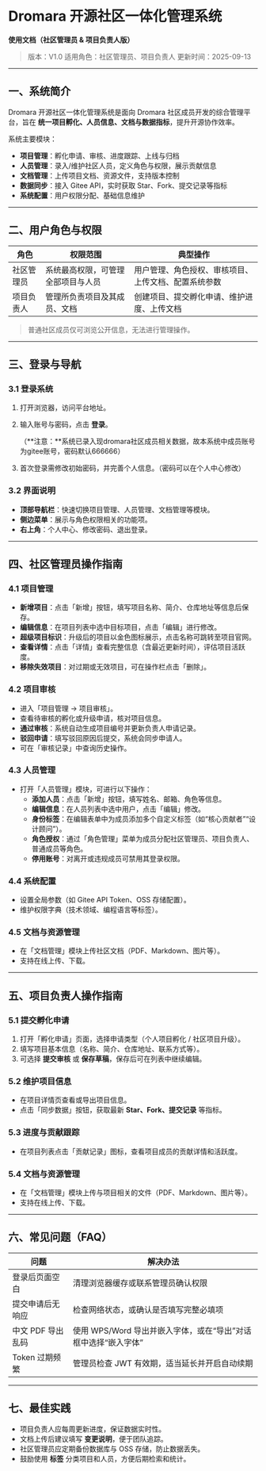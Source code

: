 # Dromara 开源社区一体化管理系统

**使用文档（社区管理员 & 项目负责人版）**

> 版本：V1.0
>  适用角色：社区管理员、项目负责人
>  更新时间：2025-09-13

------

## 一、系统简介

Dromara 开源社区一体化管理系统是面向 Dromara 社区成员开发的综合管理平台，旨在 **统一项目孵化、人员信息、文档与数据指标**，提升开源协作效率。

系统主要模块：

- **项目管理**：孵化申请、审核、进度跟踪、上线与归档
- **人员管理**：录入/维护社区人员，定义角色与权限，展示贡献信息
- **文档管理**：上传项目文档、资源文件，支持版本控制
- **数据同步**：接入 Gitee API，实时获取 Star、Fork、提交记录等指标
- **系统配置**：用户权限分配、基础信息维护

------

## 二、用户角色与权限

| 角色       | 权限范围                           | 典型操作                                             |
| ---------- | ---------------------------------- | ---------------------------------------------------- |
| 社区管理员 | 系统最高权限，可管理全部项目与人员 | 用户管理、角色授权、审核项目、上传文档、配置系统参数 |
| 项目负责人 | 管理所负责项目及其成员、文档       | 创建项目、提交孵化申请、维护进度、上传文档           |

> 普通社区成员仅可浏览公开信息，无法进行管理操作。

------

## 三、登录与导航

### 3.1 登录系统

1. 打开浏览器，访问平台地址。

2. 输入账号与密码，点击 **登录**。

   （**注意：**系统已录入现dromara社区成员相关数据，故本系统中成员账号为gitee账号，密码默认666666）

3. 首次登录需修改初始密码，并完善个人信息。（密码可以在个人中心修改）

### 3.2 界面说明

- **顶部导航栏**：快速切换项目管理、人员管理、文档管理等模块。
- **侧边菜单**：展示与角色权限相关的功能项。
- **右上角**：个人中心、修改密码、退出登录。

------

## 四、社区管理员操作指南

### 4.1 项目管理

- **新增项目**：点击「新增」按钮，填写项目名称、简介、仓库地址等信息后保存。
- **编辑信息**：在项目列表中选中目标项目，点击「编辑」进行修改。
- **超级项目标识**：升级后的项目以金色图标展示，点击名称可跳转至项目官网。
- **查看详情**：点击「详情」查看完整信息（含最近更新时间），评估项目活跃度。
- **移除失效项目**：对过期或无效项目，可在操作栏点击「删除」。

### 4.2 项目审核

- 进入「项目管理 → 项目审核」。
- 查看待审核的孵化或升级申请，核对项目信息。
- **通过审核**：系统自动生成项目编号并更新负责人申请记录。
- **驳回申请**：填写驳回原因后提交，系统会同步申请人。
- 可在「审核记录」中查询历史操作。

### 4.3 人员管理

- 打开「人员管理」模块，可进行以下操作：
  - **添加人员**：点击「新增」按钮，填写姓名、邮箱、角色等信息。
  - **编辑信息**：在人员列表中选中用户，点击「编辑」修改。
  - **身份标签**：在编辑表单中为成员添加多个自定义标签（如“核心贡献者”“设计顾问”）。
  - **角色授权**：通过「角色管理」菜单为成员分配社区管理员、项目负责人、普通成员等角色。
  - **停用账号**：对离开或违规成员可禁用其登录权限。

### 4.4 系统配置

- 设置全局参数（如 Gitee API Token、OSS 存储配置）。
- 维护权限字典（技术领域、编程语言等标签）。

### 4.5 文档与资源管理

- 在「文档管理」模块上传社区文档（PDF、Markdown、图片等）。
- 支持在线上传、下载。

------

## 五、项目负责人操作指南

### 5.1 提交孵化申请

1. 打开「孵化申请」页面，选择申请类型（个人项目孵化 / 社区项目升级）。
2. 填写项目基本信息（名称、简介、仓库地址、联系方式等）。
3. 可选择 **提交审核** 或 **保存草稿**，保存后可在列表中继续编辑。

### 5.2 维护项目信息

- 在项目详情页查看或导出项目信息。
- 点击「同步数据」按钮，获取最新 **Star、Fork、提交记录** 等指标。

### 5.3 进度与贡献跟踪

- 在项目列表点击「贡献记录」图标，查看项目成员的贡献详情和活跃度。

### 5.4 文档与资源管理

- 在「文档管理」模块上传与项目相关的文件（PDF、Markdown、图片等）。
- 支持在线上传、下载。

------

## 六、常见问题（FAQ）

| 问题              | 解决办法                                                     |
| ----------------- | ------------------------------------------------------------ |
| 登录后页面空白    | 清理浏览器缓存或联系管理员确认权限                           |
| 提交申请后无响应  | 检查网络状态，或确认是否填写完整必填项                       |
| 中文 PDF 导出乱码 | 使用 WPS/Word 导出并嵌入字体，或在“导出”对话框中选择“嵌入字体” |
| Token 过期频繁    | 管理员检查 JWT 有效期，适当延长并开启自动续期                |

------

## 七、最佳实践

- 项目负责人应每周更新进度，保证数据实时性。
- 文档上传后建议填写 **变更说明**，便于团队追踪。
- 社区管理员应定期备份数据库与 OSS 存储，防止数据丢失。
- 鼓励使用 **标签** 分类项目和人员，方便后期检索和统计。